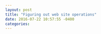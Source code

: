 ```yaml
---
layout: post
title: "Figuring out web site operations"
date: 2016-07-22 10:57:55 -0400
categories: 
---
```

